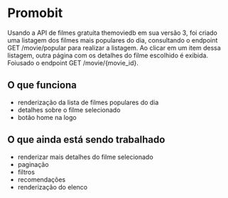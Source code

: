 # Promobit

Usando a API de filmes gratuita themoviedb em sua versão 3, foi criado uma listagem dos filmes mais populares do dia, consultando o endpoint GET /movie/popular para realizar a listagem. 
Ao clicar em um item dessa listagem, outra página com os detalhes do filme escolhido é exibida. Foiusado o endpoint GET /movie/{movie_id}.

## O que funciona
- renderização da lista de filmes populares do dia
- detalhes sobre o filme selecionado
- botão home na logo

## O que ainda está sendo trabalhado
- renderizar mais detalhes do filme selecionado
- paginação
- filtros
- recomendações
- renderização do elenco